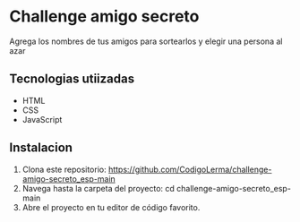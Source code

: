 # Challenge amigo secreto
Agrega los nombres de tus amigos para sortearlos y elegir una persona al azar

## Tecnologias utiizadas
- HTML
- CSS
- JavaScript

## Instalacion
1. Clona este repositorio: https://github.com/CodigoLerma/challenge-amigo-secreto_esp-main
2. Navega hasta la carpeta del proyecto: cd challenge-amigo-secreto_esp-main
3. Abre el proyecto en tu editor de código favorito.
